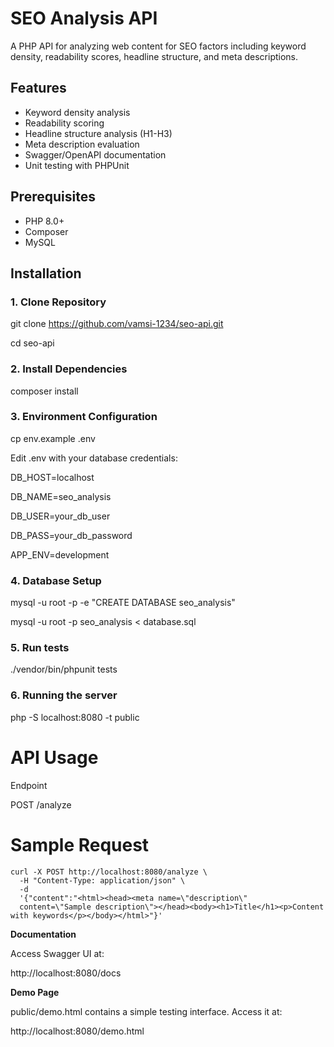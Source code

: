 # SEO Analysis API

A PHP API for analyzing web content for SEO factors including keyword density, readability scores, headline structure, and meta descriptions.

## Features
- Keyword density analysis
- Readability scoring
- Headline structure analysis (H1-H3)
- Meta description evaluation
- Swagger/OpenAPI documentation
- Unit testing with PHPUnit

## Prerequisites
- PHP 8.0+
- Composer
- MySQL

## Installation

### 1. Clone Repository
git clone https://github.com/vamsi-1234/seo-api.git

cd seo-api

### 2. Install Dependencies
composer install

### 3. Environment Configuration
cp env.example .env

Edit .env with your database credentials:

DB_HOST=localhost

DB_NAME=seo_analysis

DB_USER=your_db_user

DB_PASS=your_db_password

APP_ENV=development

### 4. Database Setup
mysql -u root -p -e "CREATE DATABASE seo_analysis"

mysql -u root -p seo_analysis < database.sql

### 5. Run tests
./vendor/bin/phpunit tests

### 6. Running the server
php -S localhost:8080 -t public

# API Usage

Endpoint

POST /analyze

# Sample Request
```
curl -X POST http://localhost:8080/analyze \
  -H "Content-Type: application/json" \
  -d 
  '{"content":"<html><head><meta name=\"description\" 
  content=\"Sample description\"></head><body><h1>Title</h1><p>Content with keywords</p></body></html>"}'
  ```
  
**Documentation**

Access Swagger UI at:

http://localhost:8080/docs

**Demo Page**

public/demo.html contains a simple testing interface. Access it at:

http://localhost:8080/demo.html

